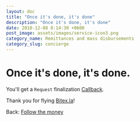 ```yaml
---
layout: doc
title: "Once it's done, it's done"
description: "Once it's done, it's done"
date: 2018-12-08 8:14:30 +0600
post_image: assets/images/service-icon3.png
category_name: Remittances and mass disbursements
category_slug: concierge
---
```


# Once it's done, it's done.

You'll get a `Request` finalization [Callback](/docs/concierge/callbacks).

Thank you for flying [Bitex.la](https://sandbox.bitex.la/)!

<div class="footer-nav">
  <span>
    Back:
    <a href="/concierge/follow">Follow the money</a>
  </span>
</div>
